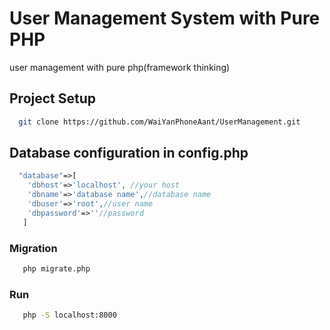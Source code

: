 # User Management System with Pure PHP
user management with pure php(framework thinking)

## Project Setup
```bash
  git clone https://github.com/WaiYanPhoneAant/UserManagement.git
```


## Database configuration in config.php

```php
  "database"=>[
    'dbhost'=>'localhost', //your host
    'dbname'=>'database name',//database name
    'dbuser'=>'root',//user name
    'dbpassword'=>''//password
   ]
```

### Migration
```bash
   php migrate.php
```

### Run 
```bash
   php -S localhost:8000
```
